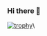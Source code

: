 ### Hi there 👋

[![trophy](https://github-profile-trophy.vercel.app/?username=d-mckee&title=Commit)](https://github.com/ryo-ma/github-profile-trophy)\

<!--
**d-mckee/d-mckee** is a ✨ _special_ ✨ repository because its `README.md` (this file) appears on your GitHub profile.

Here are some ideas to get you started:

- 🔭 I’m currently working on ...
- 🌱 I’m currently learning ...
- 👯 I’m looking to collaborate on ...
- 🤔 I’m looking for help with ...
- 💬 Ask me about ...
- 📫 How to reach me: ...
- 😄 Pronouns: ...
- ⚡ Fun fact: ...
-->
